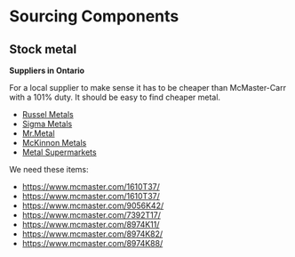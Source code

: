 # Sourcing Components

## Stock metal

**Suppliers in Ontario**

For a local supplier to make sense it has to be cheaper than McMaster-Carr with a 101% duty. It should be easy to find cheaper metal.

- [Russel Metals](https://www.russelmetals.com/en/)
- [Sigma Metals](https://www.sigmametals.ca/)
- [Mr.Metal](https://mrmetal.ca/products/)
- [McKinnon Metals](https://mckinnonmetals.com/)
- [Metal Supermarkets](https://www.metalsupermarkets.com/)

We need these items:

- https://www.mcmaster.com/1610T37/
- https://www.mcmaster.com/1610T37/
- https://www.mcmaster.com/9056K42/
- https://www.mcmaster.com/7392T17/
- https://www.mcmaster.com/8974K11/
- https://www.mcmaster.com/8974K82/
- https://www.mcmaster.com/8974K88/